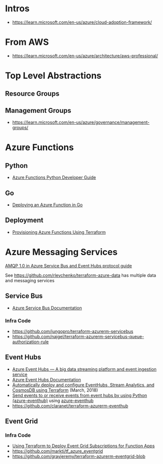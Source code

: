 # Intros
- https://learn.microsoft.com/en-us/azure/cloud-adoption-framework/

# From AWS 
- https://learn.microsoft.com/en-us/azure/architecture/aws-professional/


# Top Level Abstractions


## Resource Groups


## Management Groups 
- https://learn.microsoft.com/en-us/azure/governance/management-groups/

# Azure Functions
## Python
- [Azure Functions Python Developer Guide](https://docs.microsoft.com/en-us/azure/azure-functions/functions-reference-python?tabs=application-level)

## Go 
- [Deploying an Azure Function in Go](https://www.hildeberto.com/2021/01/azure-function-golang-2.html)

## Deployment 
- [Provisioning Azure Functions Using Terraform](https://www.hildeberto.com/2021/03/terraform-azure-function.html)

# Azure Messaging Services
[AMQP 1.0 in Azure Service Bus and Event Hubs protocol guide](https://docs.microsoft.com/en-us/azure/service-bus-messaging/service-bus-amqp-protocol-guide)

See https://github.com/rlevchenko/terraform-azure-data has multiple data and messaging services

## Service Bus
- [Azure Service Bus Documentation](https://docs.microsoft.com/en-us/azure/service-bus-messaging/)

### Infra Code
- https://github.com/jungopro/terraform-azurerm-servicebus
- https://github.com/najgel/terraform-azurerm-servicebus-queue-authorization-rule

## Event Hubs
- [Azure Event Hubs — A big data streaming platform and event ingestion service](https://docs.microsoft.com/en-us/azure/event-hubs/event-hubs-about) 
- [Azure Event Hubs Documentation](https://docs.microsoft.com/en-us/azure/event-hubs/)
- [Automatically deploy and configure EventHubs, Stream Analytics, and CosmosDB using Terraform](https://tsuyoshiushio.medium.com/automatically-deploy-and-configure-eventhubs-stream-analytics-and-cosmosdb-using-terraform-16aa5a34240e_) (March, 2018)
- [Send events to or receive events from event hubs by using Python (azure-eventhub)](https://docs.microsoft.com/en-us/azure/event-hubs/event-hubs-python-get-started-send) using [azure-eventhub](https://pypi.org/project/azure-eventhub/)
- https://github.com/claranet/terraform-azurerm-eventhub

## Event Grid

### Infra Code
- [Using Terraform to Deploy Event Grid Subscriptions for Function Apps](https://jfarrell.net/2019/12/13/using-terraform-to-deploy-event-grid-subscriptions-for-function-apps/)
- https://github.com/markti/tf_azure_eventgrid
- https://github.com/grayjeremy/terraform-azurerm-eventgrid-blob 
